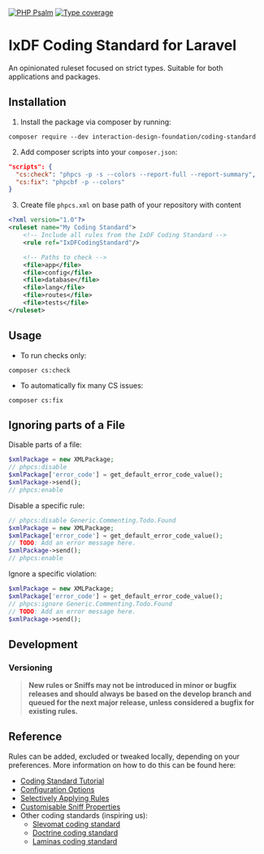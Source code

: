 [![PHP Psalm](https://github.com/InteractionDesignFoundation/coding-standard/actions/workflows/psalm.yml/badge.svg)](https://github.com/InteractionDesignFoundation/coding-standard/actions/workflows/psalm.yml)
[![Type coverage](https://shepherd.dev/github/interaction-design-foundation/coding-standard/coverage.svg)](https://shepherd.dev/github/interaction-design-foundation/coding-standard)

# IxDF Coding Standard for Laravel

An opinionated ruleset focused on strict types.
Suitable for both applications and packages.


## Installation

1. Install the package via composer by running:
```shell
composer require --dev interaction-design-foundation/coding-standard
```

2. Add composer scripts into your `composer.json`:
```json
"scripts": {
  "cs:check": "phpcs -p -s --colors --report-full --report-summary",
  "cs:fix": "phpcbf -p --colors"
}
```

3. Create file `phpcs.xml` on base path of your repository with content
```xml
<?xml version="1.0"?>
<ruleset name="My Coding Standard">
    <!-- Include all rules from the IxDF Coding Standard -->
    <rule ref="IxDFCodingStandard"/>

    <!-- Paths to check -->
    <file>app</file>
    <file>config</file>
    <file>database</file>
    <file>lang</file>
    <file>routes</file>
    <file>tests</file>
</ruleset>
```

## Usage

- To run checks only:

```shell
composer cs:check
```

- To automatically fix many CS issues:

```shell
composer cs:fix
```

## Ignoring parts of a File

Disable parts of a file:

```php
$xmlPackage = new XMLPackage;
// phpcs:disable
$xmlPackage['error_code'] = get_default_error_code_value();
$xmlPackage->send();
// phpcs:enable
```

Disable a specific rule:

```php
// phpcs:disable Generic.Commenting.Todo.Found
$xmlPackage = new XMLPackage;
$xmlPackage['error_code'] = get_default_error_code_value();
// TODO: Add an error message here.
$xmlPackage->send();
// phpcs:enable
```

Ignore a specific violation:

```php
$xmlPackage = new XMLPackage;
$xmlPackage['error_code'] = get_default_error_code_value();
// phpcs:ignore Generic.Commenting.Todo.Found
// TODO: Add an error message here.
$xmlPackage->send();
```

## Development

### Versioning
> **New rules or Sniffs may not be introduced in minor or bugfix releases and should always be based on the develop
branch and queued for the next major release, unless considered a bugfix for existing rules.**


## Reference

Rules can be added, excluded or tweaked locally, depending on your preferences.
More information on how to do this can be found here:

- [Coding Standard Tutorial](https://github.com/squizlabs/PHP_CodeSniffer/wiki/Coding-Standard-Tutorial)
- [Configuration Options](https://github.com/squizlabs/PHP_CodeSniffer/wiki/Configuration-Options)
- [Selectively Applying Rules](https://github.com/squizlabs/PHP_CodeSniffer/wiki/Annotated-Ruleset#selectively-applying-rules)
- [Customisable Sniff Properties](https://github.com/squizlabs/PHP_CodeSniffer/wiki/Customisable-Sniff-Properties)
- Other coding standards (inspiring us):
  - [Slevomat coding standard](https://github.com/slevomat/coding-standard)
  - [Doctrine coding standard](https://github.com/doctrine/coding-standard)
  - [Laminas coding standard](https://github.com/laminas/laminas-coding-standard)
